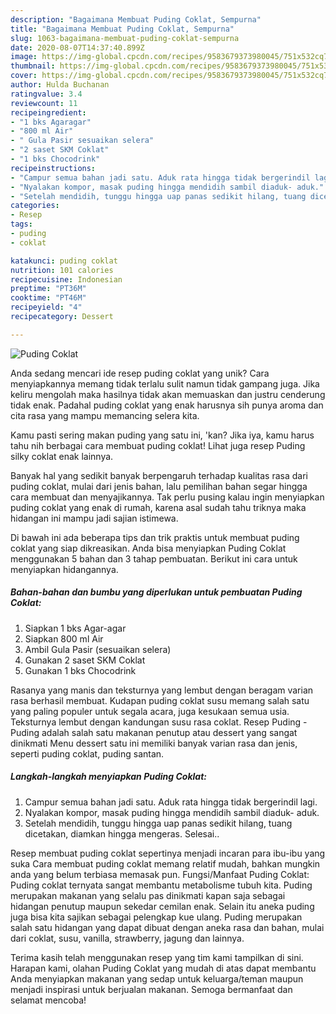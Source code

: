 ```yaml
---
description: "Bagaimana Membuat Puding Coklat, Sempurna"
title: "Bagaimana Membuat Puding Coklat, Sempurna"
slug: 1063-bagaimana-membuat-puding-coklat-sempurna
date: 2020-08-07T14:37:40.899Z
image: https://img-global.cpcdn.com/recipes/9583679373980045/751x532cq70/puding-coklat-foto-resep-utama.jpg
thumbnail: https://img-global.cpcdn.com/recipes/9583679373980045/751x532cq70/puding-coklat-foto-resep-utama.jpg
cover: https://img-global.cpcdn.com/recipes/9583679373980045/751x532cq70/puding-coklat-foto-resep-utama.jpg
author: Hulda Buchanan
ratingvalue: 3.4
reviewcount: 11
recipeingredient:
- "1 bks Agaragar"
- "800 ml Air"
- " Gula Pasir sesuaikan selera"
- "2 saset SKM Coklat"
- "1 bks Chocodrink"
recipeinstructions:
- "Campur semua bahan jadi satu. Aduk rata hingga tidak bergerindil lagi."
- "Nyalakan kompor, masak puding hingga mendidih sambil diaduk- aduk."
- "Setelah mendidih, tunggu hingga uap panas sedikit hilang, tuang dicetakan, diamkan hingga mengeras. Selesai.."
categories:
- Resep
tags:
- puding
- coklat

katakunci: puding coklat 
nutrition: 101 calories
recipecuisine: Indonesian
preptime: "PT36M"
cooktime: "PT46M"
recipeyield: "4"
recipecategory: Dessert

---
```



![Puding Coklat](https://img-global.cpcdn.com/recipes/9583679373980045/751x532cq70/puding-coklat-foto-resep-utama.jpg)

Anda sedang mencari ide resep puding coklat yang unik? Cara menyiapkannya memang tidak terlalu sulit namun tidak gampang juga. Jika keliru mengolah maka hasilnya tidak akan memuaskan dan justru cenderung tidak enak. Padahal puding coklat yang enak harusnya sih punya aroma dan cita rasa yang mampu memancing selera kita.

Kamu pasti sering makan puding yang satu ini, &#39;kan? Jika iya, kamu harus tahu nih berbagai cara membuat puding coklat! Lihat juga resep Puding silky coklat enak lainnya.

Banyak hal yang sedikit banyak berpengaruh terhadap kualitas rasa dari puding coklat, mulai dari jenis bahan, lalu pemilihan bahan segar hingga cara membuat dan menyajikannya. Tak perlu pusing kalau ingin menyiapkan puding coklat yang enak di rumah, karena asal sudah tahu triknya maka hidangan ini mampu jadi sajian istimewa.


Di bawah ini ada beberapa tips dan trik praktis untuk membuat puding coklat yang siap dikreasikan. Anda bisa menyiapkan Puding Coklat menggunakan 5 bahan dan 3 tahap pembuatan. Berikut ini cara untuk menyiapkan hidangannya.

<!--inarticleads1-->

##### Bahan-bahan dan bumbu yang diperlukan untuk pembuatan Puding Coklat:

1. Siapkan 1 bks Agar-agar
1. Siapkan 800 ml Air
1. Ambil  Gula Pasir (sesuaikan selera)
1. Gunakan 2 saset SKM Coklat
1. Gunakan 1 bks Chocodrink


Rasanya yang manis dan teksturnya yang lembut dengan beragam varian rasa berhasil membuat. Kudapan puding coklat susu memang salah satu yang paling populer untuk segala acara, juga kesukaan semua usia. Teksturnya lembut dengan kandungan susu rasa coklat. Resep Puding - Puding adalah salah satu makanan penutup atau dessert yang sangat dinikmati Menu dessert satu ini memiliki banyak varian rasa dan jenis, seperti puding coklat, puding santan. 

<!--inarticleads2-->

##### Langkah-langkah menyiapkan Puding Coklat:

1. Campur semua bahan jadi satu. Aduk rata hingga tidak bergerindil lagi.
1. Nyalakan kompor, masak puding hingga mendidih sambil diaduk- aduk.
1. Setelah mendidih, tunggu hingga uap panas sedikit hilang, tuang dicetakan, diamkan hingga mengeras. Selesai..


Resep membuat puding coklat sepertinya menjadi incaran para ibu-ibu yang suka Cara membuat puding coklat memang relatif mudah, bahkan mungkin anda yang belum terbiasa memasak pun. Fungsi/Manfaat Puding Coklat: Puding coklat ternyata sangat membantu metabolisme tubuh kita. Puding merupakan makanan yang selalu pas dinikmati kapan saja sebagai hidangan penutup maupun sekedar cemilan enak. Selain itu aneka puding juga bisa kita sajikan sebagai pelengkap kue ulang. Puding merupakan salah satu hidangan yang dapat dibuat dengan aneka rasa dan bahan, mulai dari coklat, susu, vanilla, strawberry, jagung dan lainnya. 

Terima kasih telah menggunakan resep yang tim kami tampilkan di sini. Harapan kami, olahan Puding Coklat yang mudah di atas dapat membantu Anda menyiapkan makanan yang sedap untuk keluarga/teman maupun menjadi inspirasi untuk berjualan makanan. Semoga bermanfaat dan selamat mencoba!
